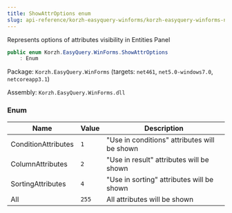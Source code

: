 ```yaml
---
title: ShowAttrOptions enum
slug: api-reference/korzh-easyquery-winforms/korzh-easyquery-winforms-namespace/showattroptions-enum
---
```


Represents options of attributes visibility in Entities Panel
```csharp
public enum Korzh.EasyQuery.WinForms.ShowAttrOptions
    : Enum

```
Package: `Korzh.EasyQuery.WinForms` (targets: `net461`, `net5.0-windows7.0`, `netcoreapp3.1`)

Assembly: `Korzh.EasyQuery.WinForms.dll`

### Enum

| Name | Value | Description | 
| --- | --- | --- | 
| ConditionAttributes | `1` | "Use in conditions" attributes will be shown | 
| ColumnAttributes | `2` | "Use in result" attributes will be shown | 
| SortingAttributes | `4` | "Use in sorting" attributes will be shown | 
| All | `255` | All attributes will be shown |